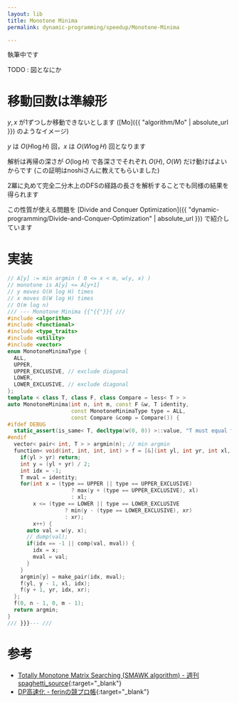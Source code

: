 ```yaml
---
layout: lib
title: Monotone Minima
permalink: dynamic-programming/speedup/Monotone-Minima

---
```



執筆中です

TODO : 図となにか

# 移動回数は準線形

$y, x$ が1ずつしか移動できないとします ([Mo]({{ "algorithm/Mo" | absolute_url }}) のようなイメージ)

$y$ は $O(H \log H)$ 回，$x$ は $O(W \log H)$ 回となります

解析は再帰の深さが $O(\log H)$ で各深さでそれぞれ $O(H)$, $O(W)$ だけ動けばよいからです (この証明はnoshiさんに教えてもらいました)

2冪に丸めて完全二分木上のDFSの経路の長さを解析することでも同様の結果を得られます

この性質が使える問題を [Divide and Conquer Optimization]({{ "dynamic-programming/Divide-and-Conquer-Optimization" | absolute_url }}) で紹介しています

# 実装


```cpp
// A[y] := min argmin ( 0 <= x < m, w(y, x) )
// monotone is A[y] <= A[y+1]
// y moves O(H log H) times
// x moves O(W log H) times
// O(m log n)
/// --- Monotone Minima {{"{{"}}{ ///
#include <algorithm>
#include <functional>
#include <type_traits>
#include <utility>
#include <vector>
enum MonotoneMinimaType {
  ALL,
  UPPER,
  UPPER_EXCLUSIVE, // exclude diagonal
  LOWER,
  LOWER_EXCLUSIVE, // exclude diagonal
};
template < class T, class F, class Compare = less< T > >
auto MonotoneMinima(int n, int m, const F &w, T identity,
                    const MonotoneMinimaType type = ALL,
                    const Compare &comp = Compare()) {
#ifdef DEBUG
  static_assert(is_same< T, decltype(w(0, 0)) >::value, "T must equal to type of w");
#endif
  vector< pair< int, T > > argmin(n); // min argmin
  function< void(int, int, int, int) > f = [&](int yl, int yr, int xl, int xr) {
    if(yl > yr) return;
    int y = (yl + yr) / 2;
    int idx = -1;
    T mval = identity;
    for(int x = (type == UPPER || type == UPPER_EXCLUSIVE)
                    ? max(y + (type == UPPER_EXCLUSIVE), xl)
                    : xl;
        x <= (type == LOWER || type == LOWER_EXCLUSIVE
                  ? min(y - (type == LOWER_EXCLUSIVE), xr)
                  : xr);
        x++) {
      auto val = w(y, x);
      // dump(val);
      if(idx == -1 || comp(val, mval)) {
        idx = x;
        mval = val;
      }
    }
    argmin[y] = make_pair(idx, mval);
    f(yl, y - 1, xl, idx);
    f(y + 1, yr, idx, xr);
  };
  f(0, n - 1, 0, m - 1);
  return argmin;
}
/// }}}--- ///
```


# 参考

* [Totally Monotone Matrix Searching (SMAWK algorithm) - 週刊 spaghetti_source](https://topcoder.g.hatena.ne.jp/spaghetti_source/20120923/1348327542){:target="_blank"}<!--_-->
* [DP高速化 - ferinの競プロ帳](https://ferin-tech.hatenablog.com/entry/2018/02/23/071343){:target="_blank"}<!--_-->

